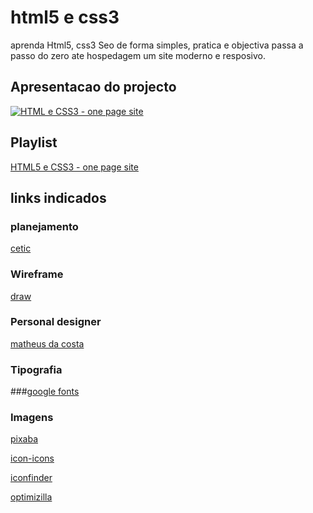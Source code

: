 # html5 e css3
aprenda Html5, css3 Seo de forma simples, pratica e objectiva passa a passo  do zero ate hospedagem um site  moderno e resposivo.
## Apresentacao do projecto
[![HTML e CSS3 - one page site](https://img.youtube.com/vi/bs720dGvAn8/0.jpg)](https://youtu.be/bs720dGvAn8 "Apresentacao do projecto")
## Playlist
[HTML5 e CSS3 - one page site](https://youtube.com/playlist?list=PLbEOwbQR91qySII1PJ-Qwo4HSuXVeWK)
## links indicados
### planejamento
[cetic](https:/www.cetic.br/)
### Wireframe
[draw](https://app.diagrams.net/)
### Personal designer
[matheus da costa](http://matheusdacosta.art.br/)
### Tipografia
###[google fonts](https://fonts.google.com/)
### Imagens
[pixaba](https://pixabay.com/pt/)

[icon-icons](htttps://icon-icons.com/)

[iconfinder](https://www.iconfinder.com/)

[optimizilla](https://imagecompressor.com/pt)

